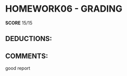 HOMEWORK06 - GRADING
====================
**SCORE** 15/15

DEDUCTIONS:
------------

COMMENTS:
---------
good report
